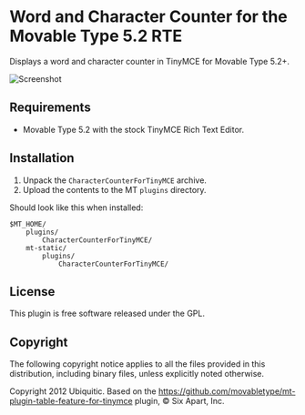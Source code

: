 # Word and Character Counter for the Movable Type 5.2 RTE

Displays a word and character counter in TinyMCE for Movable Type 5.2+.

![Screenshot](https://raw.github.com/padawan/mt-plugin-char-counter-for-tinymce/master/artwork/screenshot.png)

## Requirements

* Movable Type 5.2 with the stock TinyMCE Rich Text Editor.

## Installation

1. Unpack the `CharacterCounterForTinyMCE` archive.
2. Upload the contents to the MT `plugins` directory.

Should look like this when installed:

    $MT_HOME/
        plugins/
            CharacterCounterForTinyMCE/
        mt-static/
            plugins/
                CharacterCounterForTinyMCE/


## License

This plugin is free software released under the GPL.


## Copyright

The following copyright notice applies to all the files provided in this
distribution, including binary files, unless explicitly noted otherwise.

Copyright 2012 Ubiquitic. Based on the https://github.com/movabletype/mt-plugin-table-feature-for-tinymce plugin, © Six Apart, Inc.
